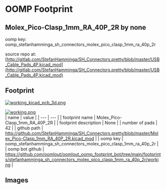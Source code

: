 # OOMP Footprint  
## Molex_Pico-Clasp_1mm_RA_40P_2R  by none  
  
oomp key: oomp_stefanhamminga_sh_connectors_molex_pico_clasp_1mm_ra_40p_2r  
  
source repo at: [http://gitlab.com/StefanHamminga/SH_Connectors.pretty/blob/master/USB_Cable_Pads_4P.kicad_mod](http://gitlab.com/StefanHamminga/SH_Connectors.pretty/blob/master/USB_Cable_Pads_4P.kicad_mod)  
## Footprint  
  
[![working_kicad_pcb_3d.png](working_kicad_pcb_3d_600.png)](working_kicad_pcb_3d.png)  
  
[![working.png](working_600.png)](working.png)  
| name | value | 
| --- | --- | 
| footprint name | Molex_Pico-Clasp_1mm_RA_40P_2R | 
| footprint description | None | 
| number of pads | 42 | 
| github path | http://github.com/StefanHamminga/SH_Connectors.pretty/blob/master/Molex_Pico-Clasp_1mm_RA_40P_2R.kicad_mod | 
| oomp key | oomp_stefanhamminga_sh_connectors_molex_pico_clasp_1mm_ra_40p_2r | 
| oomp bot github | https://github.com/oomlout/oomlout_oomp_footprint_bot/tree/main/footprints/stefanhamminga_sh_connectors_molex_pico_clasp_1mm_ra_40p_2r/working | 
## Images  
